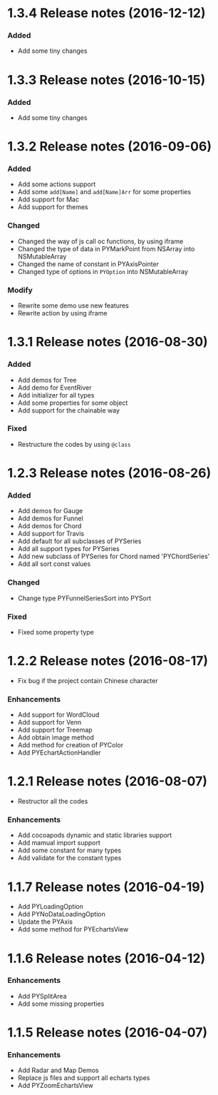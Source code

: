 1.3.4 Release notes (2016-12-12)
===========================================================

### Added

* Add some tiny changes

1.3.3 Release notes (2016-10-15)
===========================================================

### Added

* Add some tiny changes


1.3.2 Release notes (2016-09-06)
============================================================

### Added
* Add some actions support
* Add some `add[Name]` and `add[Name]Arr` for some properties
* Add support for Mac
* Add support for themes

### Changed
* Changed the way of js call oc functions, by using iframe
* Changed the type of data in PYMarkPoint from NSArray into NSMutableArray
* Changed the name of constant in PYAxisPointer
* Changed type of options in `PYOption` into NSMutableArray

### Modify
* Rewrite some demo use new features
* Rewrite action by using iframe

1.3.1 Release notes (2016-08-30)
============================================================

### Added
* Add demos for Tree
* Add demo for EventRiver
* Add initializer for all types
* Add some properties for some object
* Add support for the chainable way

### Fixed 
* Restructure the codes by using `@class`

1.2.3 Release notes (2016-08-26)
============================================================

### Added
* Add demos for Gauge
* Add demos for Funnel
* Add demos for Chord
* Add support for Travis
* Add default for all subclasses of PYSeries
* Add all support types for PYSeries
* Add new subclass of PYSeries for Chord named 'PYChordSeries'
* Add all sort const values

### Changed
* Change type PYFunnelSeriesSort into PYSort

### Fixed
* Fixed some property type


1.2.2 Release notes (2016-08-17)
============================================================

* Fix bug if the project contain Chinese character

### Enhancements 

* Add support for WordCloud
* Add support for Venn
* Add support for Treemap
* Add obtain image method
* Add method for creation of PYColor
* Add PYEchartActionHandler

1.2.1 Release notes (2016-08-07)
============================================================

* Restructor all the codes

### Enhancements 

* Add cocoapods dynamic and static libraries support
* Add mamual import support
* Add some constant for many types
* Add validate for the constant types


1.1.7 Release notes (2016-04-19)
============================================================

* Add PYLoadingOption
* Add PYNoDataLoadingOption
* Update the PYAxis
* Add some method for PYEchartsView

1.1.6 Release notes (2016-04-12)
=============================================================

### Enhancements 

* Add PYSplitArea
* Add some missing properties 

1.1.5 Release notes (2016-04-07)
=============================================================

### Enhancements

* Add Radar and Map Demos
* Replace js files and support all echarts types
* Add PYZoomEchartsView




